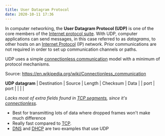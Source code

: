 ```yaml
---
title: User Datagram Protocol
date: 2020-10-11 17:36
---
```


In computer networking, the **User Datagram Protocol (UDP)** is one of the core
members of the [Internet protocol suite](2021-06-15--06-19-15Z--internet_protocol_suite.md). With UDP, computer applications can send
messages, in this case referred to as _datagrams_, to other hosts on an
[Internet Protocol](2020-10-10--17-59-03Z--internet_protocol.md) (IP) network.
Prior communications are not required in order to set up communication channels
or paths. 

UDP uses a simple [connectionless communication](2021-06-15--06-12-27Z--connectionless_communication.md) 
model with a minimum of protocol mechanisms.

Source: https://en.wikipedia.org/wiki/Connectionless_communication

**UDP datagram**
| Destination | Source | Length | Checksum | Data |
| port        | port   |        |          |      |

_Lacks most of extra fields found in [TCP segments](2020-10-11--17-47-27Z--tcp_segment.md), 
since it's [connectionless](2020-10-11--17-33-45Z--connection_vs_connectionless.md)._

* Best for transmitting lots of data where dropped frames won't make much difference
* Really fast compared to [TCP](2020-10-10--18-12-22Z--tcp.md).
* [DNS](2020-10-21--13-18-18Z--dns.md) and
	[DHCP](2020-10-21--13-18-28Z--dhcp.md) are two examples that use UDP


